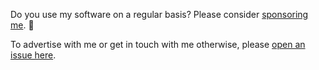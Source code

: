 Do you use my software on a regular basis? Please consider [sponsoring me](https://github.com/sponsors/marlonrichert). 💝

To advertise with me or get in touch with me otherwise, please [open an issue here](https://github.com/marlonrichert/marlonrichert/issues).
